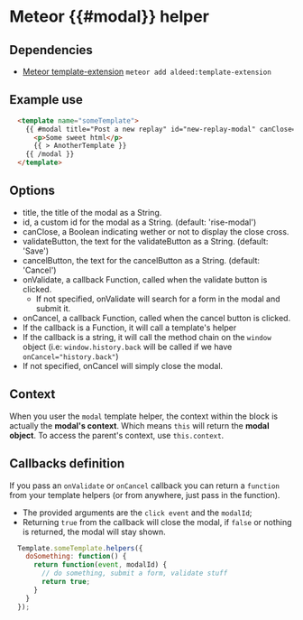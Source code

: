 # Meteor {{#modal}} helper

## Dependencies

- [Meteor template-extension](https://github.com/aldeed/meteor-template-extension)
  `meteor add aldeed:template-extension`

## Example use

```html
  <template name="someTemplate">
    {{ #modal title="Post a new replay" id="new-replay-modal" canClose=false validateButton="Save" cancelButton="Cancel" onValidate=doSomething}}
      <p>Some sweet html</p>
      {{ > AnotherTemplate }}
    {{ /modal }}
  </template>
```

## Options

 - title, the title of the modal as a String.
 - id, a custom id for the modal as a String. (default: 'rise-modal')
 - canClose, a Boolean indicating wether or not to display the close cross.
 - validateButton, the text for the validateButton as a String. (default: 'Save')
 - cancelButton, the text for the cancelButton as a String. (default: 'Cancel')
 - onValidate, a callback Function, called when the validate button is clicked.
   - If not specified, onValidate will search for a form in the modal and submit it.
 -  onCancel, a callback Function, called when the cancel button is clicked.
   - If the callback is a Function, it will call a template's helper
   - If the callback is a string, it will call the method chain on the `window` object (i.e: `window.history.back` will be called if we have `onCancel="history.back"`)
   - If not specified, onCancel will simply close the modal.

## Context

When you user the `modal` template helper, the context within the block is actually the **modal's context**. Which means `this` will return the **modal object**.
To access the parent's context, use `this.context`.

## Callbacks definition

If you pass an `onValidate` or `onCancel` callback you can return a `function` from your template helpers (or from anywhere, just pass in the function).

- The provided arguments are the `click event` and the `modalId`;
- Returning `true` from the callback will close the modal, if `false` or nothing is returned, the modal will stay shown.

```javascript
  Template.someTemplate.helpers({
    doSomething: function() {
      return function(event, modalId) {
        // do something, submit a form, validate stuff
        return true;
      }
    }
  });
```

